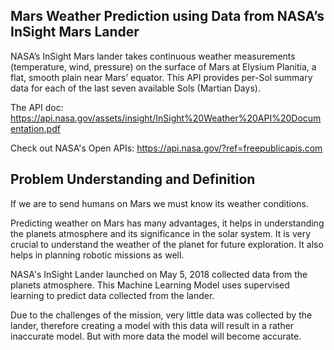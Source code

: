 ## Mars Weather Prediction using Data from NASA’s InSight Mars Lander
NASA’s InSight Mars lander takes continuous weather measurements (temperature, wind, pressure) on the surface of Mars at Elysium Planitia, a flat, smooth plain near Mars’ equator. This API provides per-Sol summary data for each of the last seven available Sols (Martian Days).

The API doc: https://api.nasa.gov/assets/insight/InSight%20Weather%20API%20Documentation.pdf

Check out NASA's Open APIs: https://api.nasa.gov/?ref=freepublicapis.com

## Problem Understanding and Definition
If we are to send humans on Mars we must know its weather conditions.

Predicting weather on Mars has many advantages, it helps in understanding the planets atmosphere and its significance in the solar system. It is very crucial to understand the weather of the planet for future exploration. It also helps in planning robotic missions as well.

NASA's InSight Lander launched on May 5, 2018 collected data from the planets atmosphere. This Machine Learning Model uses supervised learning to predict data collected from the lander.

Due to the challenges of the mission, very little data was collected by the lander, therefore creating a model with this data will result in a rather inaccurate model. But with more data the model will become accurate.
